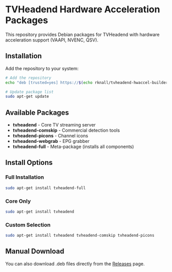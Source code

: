 # TVHeadend Hardware Acceleration Packages

This repository provides Debian packages for TVHeadend with hardware acceleration support (VAAPI, NVENC, QSV).

## Installation

Add the repository to your system:

```bash
# Add the repository
echo "deb [trusted=yes] https://$(echo rknall/tvheadend-hwaccel-builder | cut -d'/' -f1).github.io/$(echo rknall/tvheadend-hwaccel-builder | cut -d'/' -f2)/debian/ stable main" | sudo tee /etc/apt/sources.list.d/tvheadend-hwaccel.list

# Update package list
sudo apt-get update
```

## Available Packages

- **tvheadend** - Core TV streaming server
- **tvheadend-comskip** - Commercial detection tools
- **tvheadend-picons** - Channel icons
- **tvheadend-webgrab** - EPG grabber
- **tvheadend-full** - Meta-package (installs all components)

## Install Options

### Full Installation
```bash
sudo apt-get install tvheadend-full
```

### Core Only
```bash
sudo apt-get install tvheadend
```

### Custom Selection
```bash
sudo apt-get install tvheadend tvheadend-comskip tvheadend-picons
```

## Manual Download

You can also download .deb files directly from the [Releases](https://github.com/rknall/tvheadend-hwaccel-builder/releases) page.

